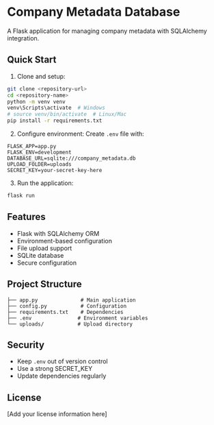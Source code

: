 # Company Metadata Database

A Flask application for managing company metadata with SQLAlchemy integration.

## Quick Start

1. Clone and setup:
```bash
git clone <repository-url>
cd <repository-name>
python -m venv venv
venv\Scripts\activate  # Windows
# source venv/bin/activate  # Linux/Mac
pip install -r requirements.txt
```

2. Configure environment:
Create `.env` file with:
```
FLASK_APP=app.py
FLASK_ENV=development
DATABASE_URL=sqlite:///company_metadata.db
UPLOAD_FOLDER=uploads
SECRET_KEY=your-secret-key-here
```

3. Run the application:
```bash
flask run
```

## Features

- Flask with SQLAlchemy ORM
- Environment-based configuration
- File upload support
- SQLite database
- Secure configuration

## Project Structure

```
├── app.py              # Main application
├── config.py           # Configuration
├── requirements.txt    # Dependencies
├── .env               # Environment variables
└── uploads/           # Upload directory
```

## Security

- Keep `.env` out of version control
- Use a strong SECRET_KEY
- Update dependencies regularly

## License

[Add your license information here] 